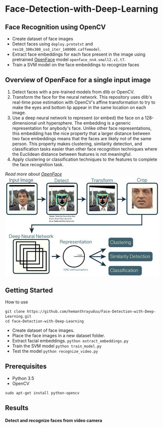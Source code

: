 # Face-Detection-with-Deep-Learning
## Face Recognition using OpenCV
 - Create dataset of face images
 -  Detect faces using ```deploy.prototxt``` and ```res10_300x300_ssd_iter_140000.caffemodel```.
 - Extract face embeddings for each face present in the image using pretrained [OpenFace](https://cmusatyalab.github.io/openface/) model ```openface_nn4.small2.v1.t7```. 
 - Train a SVM model on the face embeddings to recognize faces 

## Overview of OpenFace for a single input image
1. Detect faces with a pre-trained models from dlib or OpenCV.
2. Transform the face for the neural network. This repository uses dlib's real-time pose estimation with OpenCV's affine transformation to try to make the eyes and bottom lip appear in the same location on each image.
3. Use a deep neural network to represent (or embed) the face on a 128-dimensional unit hypersphere. The embedding is a generic representation for anybody's face. Unlike other face representations, this embedding has the nice property that a larger distance between two face embeddings means that the faces are likely not of the same person. This property makes clustering, similarity detection, and classification tasks easier than other face recognition techniques where the Euclidean distance between features is not meaningful.
4. Apply clustering or classification techniques to the features to complete the face recognition task.

*Read more about [OpenFace](https://cmusatyalab.github.io/openface/)*
![](https://github.com/hemanthrayuduu/Face-Detection-with-Deep-Learning/blob/master/images/facedetectflow.jpg)

## Getting Started
How to use
```    
git clone https://github.com/hemanthrayuduu/Face-Detection-with-Deep-Learning.git
cd face-Detection-with-Deep-Learning
```
 - Create dataset of face images.
 - Place the face images in a new dataset folder.
 - Extract facial embeddings.
```python extract_embeddings.py```
 - Train the SVM model
```python train_model.py```
 - Test the model
```python recognize_video.py```

## Prerequisites

- Python 3.5
- OpenCV
```
sudo apt-get install python-opencv
```

## Results 

#### Detect and recognize faces from video camera

